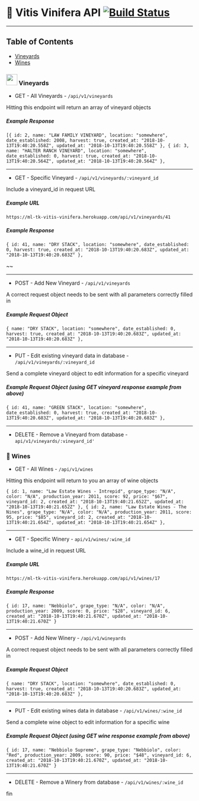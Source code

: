 # 🍷 Vitis Vinifera API [![Build Status](https://travis-ci.org/michaelyons/BYOB-server.svg?branch=master)](https://travis-ci.org/michaelyons/BYOB-server)
___

## Table of Contents
* [Vineyards](#vineyards)
* [Wines](#wines)

###   <img src="https://www.shareicon.net/data/128x128/2016/09/16/829671_nature_512x512.png" width="30" height="30" /> Vineyards

* GET - All Vineyards - ```/api/v1/vineyards```

Hitting this endpoint will return an array of vineyard objects

##### Example Response

`
[{
id: 2,
name: "LAW FAMILY VINEYARD",
location: "somewhere",
date_established: 2008,
harvest: true,
created_at: "2018-10-13T19:40:20.558Z",
updated_at: "2018-10-13T19:40:20.558Z"
},
{
id: 3,
name: "HALTER RANCH VINEYARD",
location: "somewhere",
date_established: 0,
harvest: true,
created_at: "2018-10-13T19:40:20.564Z",
updated_at: "2018-10-13T19:40:20.564Z"
},
` 
***
* GET - Specific Vineyard - ```/api/v1/vineyards/:vineyard_id```

Include a vineyard_id in request URL

##### Example URL

`https://ml-tk-vitis-vinifera.herokuapp.com/api/v1/vineyards/41`

##### Example Response

`{
id: 41,
name: "DRY STACK",
location: "somewhere",
date_established: 0,
harvest: true,
created_at: "2018-10-13T19:40:20.683Z",
updated_at: "2018-10-13T19:40:20.683Z"
},`

~~
***
* POST - Add New Vineyard - ```/api/v1/vineyards```

A correct request object needs to be sent with all parameters correctly filled in 

##### Example Request Object

`{
name: "DRY STACK",
location: "somewhere",
date_established: 0,
harvest: true,
created_at: "2018-10-13T19:40:20.683Z",
updated_at: "2018-10-13T19:40:20.683Z"
},`
***
* PUT - Edit existing vineyard data in database - ```/api/v1/vineyards/:vineyard_id```

Send a complete vineyard object to edit information for a specific vineyard 

##### Example Request Object (using GET vineyard response example from above)

`{
id: 41,
name: "GREEN STACK",
location: "somewhere",
date_established: 0,
harvest: true,
created_at: "2018-10-13T19:40:20.683Z",
updated_at: "2018-10-13T19:40:20.683Z"
},`
***
* DELETE - Remove a Vineyard from database - `api/v1/vineyards/:vineyard_id'`

###  🍇 Wines

* GET - All Wines - `/api/v1/wines`

Hitting this endpoint will return to you an array of wine objects

`{
id: 1,
name: "Law Estate Wines - Intrepid",
grape_type: "N/A",
color: "N/A",
production_year: 2011,
score: 92,
price: "$67",
vineyard_id: 2,
created_at: "2018-10-13T19:40:21.652Z",
updated_at: "2018-10-13T19:40:21.652Z"
},
{
id: 2,
name: "Law Estate Wines - The Nines",
grape_type: "N/A",
color: "N/A",
production_year: 2011,
score: 95,
price: "$85",
vineyard_id: 2,
created_at: "2018-10-13T19:40:21.654Z",
updated_at: "2018-10-13T19:40:21.654Z"
},
`
***
* GET - Specific Winery - `api/v1/wines/:wine_id`

Include a wine_id in request URL

##### Example URL

`https://ml-tk-vitis-vinifera.herokuapp.com/api/v1/wines/17`

##### Example Response

`{
id: 17,
name: "Nebbiolo",
grape_type: "N/A",
color: "N/A",
production_year: 2009,
score: 0,
price: "$28",
vineyard_id: 6,
created_at: "2018-10-13T19:40:21.670Z",
updated_at: "2018-10-13T19:40:21.670Z"
}`
***
* POST - Add New Winery - ```/api/v1/wineyards```

A correct request object needs to be sent with all parameters correctly filled in 

##### Example Request Object

`{
name: "DRY STACK",
location: "somewhere",
date_established: 0,
harvest: true,
created_at: "2018-10-13T19:40:20.683Z",
updated_at: "2018-10-13T19:40:20.683Z"
},`
***
* PUT - Edit existing wines data in database - ```/api/v1/wines/:wine_id```

Send a complete wine object to edit information for a specific wine 

##### Example Request Object (using GET wine response example from above)

`{
id: 17,
name: "Nebbiolo Supreme",
grape_type: "Nebbiolo",
color: "Red",
production_year: 2009,
score: 90,
price: "$48",
vineyard_id: 6,
created_at: "2018-10-13T19:40:21.670Z",
updated_at: "2018-10-13T19:40:21.670Z"
}`
***
* DELETE - Remove a Winery from database - `/api/v1/wines/:wine_id`

fin
